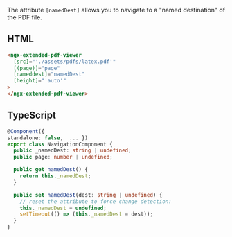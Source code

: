 The attribute `[namedDest]` allows you to navigate to a "named destination" of the PDF file.

## HTML

```html
<ngx-extended-pdf-viewer
  [src]="'./assets/pdfs/latex.pdf'"
  [(page)]="page"
  [nameddest]="namedDest"
  [height]="'auto'"
>
</ngx-extended-pdf-viewer>
```

## TypeScript

```typescript
@Component({
standalone: false,  ... })
export class NavigationComponent {
  public _namedDest: string | undefined;
  public page: number | undefined;

  public get namedDest() {
    return this._namedDest;
  }

  public set namedDest(dest: string | undefined) {
    // reset the attribute to force change detection:
    this._namedDest = undefined;
    setTimeout(() => (this._namedDest = dest));
  }
}
```
